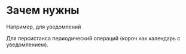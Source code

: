 # Зачем нужны

Например, для уведомлений

Для персистанса периодический операций (короч как календарь с уведомлением).

